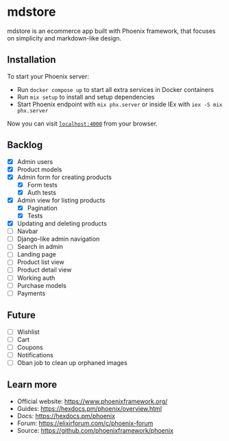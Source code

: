 # mdstore

mdstore is an ecommerce app built with Phoenix framework, that focuses on simplicity and markdown-like design.

## Installation

To start your Phoenix server:

* Run `docker compose up` to start all extra services in Docker containers
* Run `mix setup` to install and setup dependencies
* Start Phoenix endpoint with `mix phx.server` or inside IEx with `iex -S mix phx.server`

Now you can visit [`localhost:4000`](http://localhost:4000) from your browser.

## Backlog

- [x] Admin users
- [x] Product models
- [x] Admin form for creating products
  - [x] Form tests
  - [x] Auth tests
- [x] Admin view for listing products
  - [x] Pagination
  - [x] Tests
- [x] Updating and deleting products
- [ ] Navbar
- [ ] Django-like admin navigation
- [ ] Search in admin
- [ ] Landing page
- [ ] Product list view
- [ ] Product detail view
- [ ] Working auth
- [ ] Purchase models
- [ ] Payments

## Future

- [ ] Wishlist
- [ ] Cart
- [ ] Coupons
- [ ] Notifications
- [ ] Oban job to clean up orphaned images

## Learn more

* Official website: https://www.phoenixframework.org/
* Guides: https://hexdocs.pm/phoenix/overview.html
* Docs: https://hexdocs.pm/phoenix
* Forum: https://elixirforum.com/c/phoenix-forum
* Source: https://github.com/phoenixframework/phoenix
